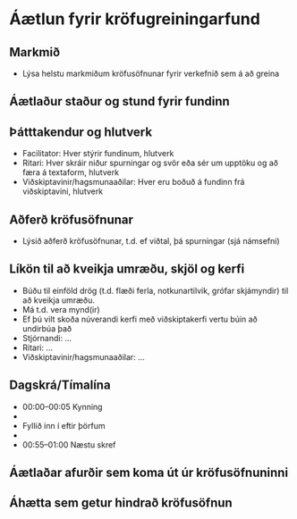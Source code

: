 # Áætlun fyrir kröfugreiningarfund

## Markmið
- Lýsa helstu markmiðum kröfusöfnunar fyrir verkefnið sem á að greina 

## Áætlaður staður og stund fyrir fundinn 

## Þátttakendur og hlutverk
- Facilitator: Hver stýrir fundinum, hlutverk 
- Ritari: Hver skráir niður spurningar og svör eða sér um upptöku og að færa á textaform, hlutverk
- Viðskiptavinir/hagsmunaaðilar: Hver eru boðuð á fundinn frá viðskiptavini, hlutverk  

## Aðferð kröfusöfnunar
- Lýsið aðferð kröfusöfnunar, t.d. ef viðtal, þá spurningar (sjá námsefni)

## Líkön til að kveikja umræðu, skjöl og kerfi 
- Búðu til einföld drög (t.d. flæði ferla, notkunartilvik, grófar skjámyndir) til að kveikja umræðu. 
- Má t.d. vera mynd(ir) 
- Ef þú vilt skoða núverandi kerfi með viðskiptakerfi vertu búin að undirbúa það 
- Stjórnandi: …
- Ritari: …
- Viðskiptavinir/hagsmunaaðilar: …

## Dagskrá/Tímalína
- 00:00–00:05 Kynning
- 
- Fyllið inn í eftir þörfum 
- 
- 00:55–01:00 Næstu skref

## Áætlaðar afurðir sem koma út úr kröfusöfnuninni 

## Áhætta sem getur hindrað kröfusöfnun 